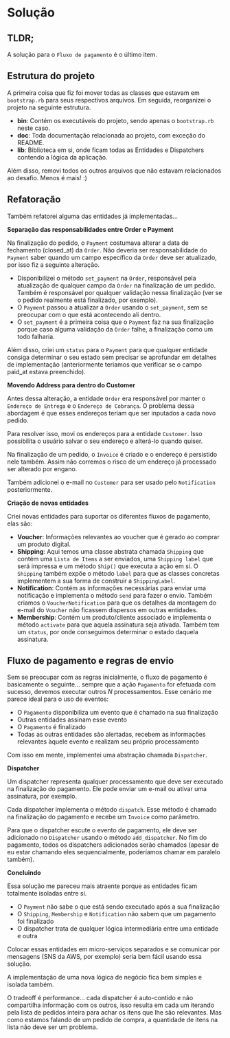 # Solução

## TLDR;

A solução para o `Fluxo de pagamento` é o último item.

## Estrutura do projeto

A primeira coisa que fiz foi mover todas as classes que estavam em `bootstrap.rb` para seus respectivos arquivos. Em seguida, reorganizei o projeto na seguinte estrutura.

- **bin**: Contém os executáveis do projeto, sendo apenas o `bootstrap.rb` neste caso.
- **doc**: Toda documentação relacionada ao projeto, com exceção do README.
- **lib**: Biblioteca em si, onde ficam todas as Entidades e Dispatchers contendo a lógica da aplicação.

Além disso, removi todos os outros arquivos que não estavam relacionados ao desafio. Menos é mais! :)

## Refatoração

Também refatorei alguma das entidades já implementadas...

**Separação das responsabilidades entre Order e Payment**

Na finalização do pedido, o `Payment` costumava alterar a data de fechamento (closed_at) da `Order`. Não deveria ser responsabilidade do `Payment` saber quando um campo específico da `Order` deve ser atualizado, por isso fiz a seguinte alteração.

- Disponibilizei o método `set_payment` na `Order`, responsável pela atualização de qualquer campo da `Order` na finalização de um pedido. Também é responsável por qualquer validação nessa finalização (ver se o pedido realmente está finalizado, por exemplo).
- O `Payment` passou a atualizar a `Order` usando o `set_payment`, sem se preocupar com o que está acontecendo ali dentro.
- O `set_payment` é a primeira coisa que o `Payment` faz na sua finalização porque caso alguma validação da `Order` falhe, a finalização como um todo falharia.

Além disso, criei um `status` para o `Payment` para que qualquer entidade consiga determinar o seu estado sem precisar se aprofundar em detalhes de implementação (anteriormente teriamos que verificar se o campo paid_at estava preenchido).

**Movendo Address para dentro do Customer**

Antes dessa alteração, a entidade `Order` era responsável por manter o `Endereço de Entrega` e o `Endereço de Cobrança`. O problema dessa abordagem é que esses endereços teríam que ser inputados a cada novo pedido.

Para resolver isso, movi os endereços para a entidade `Customer`. Isso possibilita o usuário salvar o seu endereço e alterá-lo quando quiser.

Na finalização de um pedido, o `Invoice` é criado e o endereço é persistido nele também. Assim não corremos o risco de um endereço já processado ser alterado por engano.

Também adicionei o e-mail no `Customer` para ser usado pelo `Notification` posteriormente.

**Criação de novas entidades**

Criei novas entidades para suportar os diferentes fluxos de pagamento, elas são:

- **Voucher**: Informações relevantes ao voucher que é gerado ao comprar um produto digital.
- **Shipping**: Aqui temos uma classe abstrata chamada `Shipping` que contém uma `Lista de Items` a ser enviados, uma `Shipping label` que será impressa e um método `Ship()` que executa a ação em si. O `Shipping` também expõe o método `label` para que as classes concretas implementem a sua forma de construir a `ShippingLabel`.
- **Notification**: Contém as informações necessárias para enviar uma notificação e implementa o método `send` para fazer o envio. Também criamos o `VoucherNotification` para que os detalhes da montagem do e-mail do `Voucher` não ficassem dispersos em outras entidades.
- **Membership**: Contém um produto/cliente associado e implementa o método `activate` para que aquela assinatura seja ativada. Também tem um `status`, por onde conseguimos determinar o estado daquela assinatura.

## Fluxo de pagamento e regras de envio

Sem se preocupar com as regras inicialmente, o fluxo de pagamento é basicamente o seguinte... sempre que a ação `Pagamento` for efetuada com sucesso, devemos executar outros _N_ processamentos. Esse cenário me parece ideal para o uso de eventos:

- O `Pagamento` disponibiliza um evento que é chamado na sua finalização
- Outras entidades assinam esse evento
- O `Pagamento` é finalizado
- Todas as outras entidades são alertadas, recebem as informações relevantes àquele evento e realizam seu próprio processamento

Com isso em mente, implementei uma abstração chamada `Dispatcher`.

**Dispatcher**

Um dispatcher representa qualquer processamento que deve ser executado na finalização do pagamento. Ele pode enviar um e-mail ou ativar uma assinatura, por exemplo.

Cada dispatcher implementa o método `dispatch`. Esse método é chamado na finalização do pagamento e recebe um `Invoice` como parâmetro.

Para que o dispatcher escute o evento de pagamento, ele deve ser adicionado no `Dispatcher` usando o método `add_dispatcher`. No fim do pagamento, todos os dispatchers adicionados serão chamados (apesar de eu estar chamando eles sequencialmente, poderíamos chamar em paralelo também).

**Concluindo**

Essa solução me pareceu mais atraente porque as entidades ficam totalmente isoladas entre si. 

- O `Payment` não sabe o que está sendo executado após a sua finalização
- O `Shipping`, `Membership` e `Notification` não sabem que um pagamento foi finalizado
- O dispatcher trata de qualquer lógica intermediária entre uma entidade e outra

Colocar essas entidades em micro-serviços separados e se comunicar por mensagens (SNS da AWS, por exemplo) seria bem fácil usando essa solução.

A implementação de uma nova lógica de negócio fica bem simples e isolada também.

O tradeoff é performance... cada dispatcher é auto-contido e não compartilha informação com os outros, isso resulta em cada um iterando pela lista de pedidos inteira para achar os itens que lhe são relevantes. Mas como estamos falando de um pedido de compra, a quantidade de itens na lista não deve ser um problema.